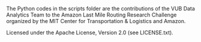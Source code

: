 The Python codes in the scripts folder are the contributions of the VUB Data Analytics Team
to the Amazon Last Mile Routing Research Challenge organized by the MIT Center for Transportation & Logistics and Amazon.

Licensed under the Apache License, Version 2.0 (see LICENSE.txt).
